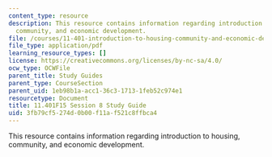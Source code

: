 ```yaml
---
content_type: resource
description: This resource contains information regarding introduction to housing,
  community, and economic development.
file: /courses/11-401-introduction-to-housing-community-and-economic-development-fall-2015/3fb79cf5274d0b00f11af521c8ffbca4_MIT11_401F15_Session8.pdf
file_type: application/pdf
learning_resource_types: []
license: https://creativecommons.org/licenses/by-nc-sa/4.0/
ocw_type: OCWFile
parent_title: Study Guides
parent_type: CourseSection
parent_uid: 1eb98b1a-acc1-36c3-1713-1feb52c974e1
resourcetype: Document
title: 11.401F15 Session 8 Study Guide
uid: 3fb79cf5-274d-0b00-f11a-f521c8ffbca4
---
```

This resource contains information regarding introduction to housing, community, and economic development.